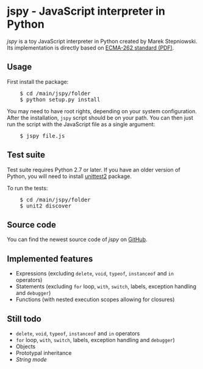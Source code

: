 jspy - JavaScript interpreter in Python
=======================================

*jspy* is a toy JavaScript interpreter in Python created by Marek Stepniowski. Its implementation is directly based on [ECMA-262 standard (PDF)](http://www.ecma-international.org/publications/files/ECMA-ST/Ecma-262.pdf).


Usage
-----

First install the package:

<pre>
    $ cd /main/jspy/folder
    $ python setup.py install
</pre>

You may need to have root rights, depending on your system configuration. After the installation, `jspy` script should be on your path. You can then just run the script with the JavaScript file as a single argument:

<pre>
    $ jspy file.js
</pre>

Test suite
----------

Test suite requires Python 2.7 or later. If you have an older version of Python, you will need to install [unittest2](http://pypi.python.org/pypi/unittest2) package.

To run the tests:

<pre>
    $ cd /main/jspy/folder
    $ unit2 discover
</pre>


Source code
-----------

You can find the newest source code of *jspy* on [GitHub](https://github.com/zuber/jspy).


Implemented features
--------------------

  * Expressions (excluding `delete`, `void`, `typeof`, `instanceof` and `in` operators)
  * Statements (excluding `for` loop, `with`, `switch`, labels, exception handling and `debugger`)
  * Functions (with nested execution scopes allowing for closures)

Still todo
----------

  * `delete`, `void`, `typeof`, `instanceof` and `in` operators
  * `for` loop, `with`, `switch`, labels, exception handling and `debugger`)
  * Objects
  * Prototypal inheritance
  * *String mode*

